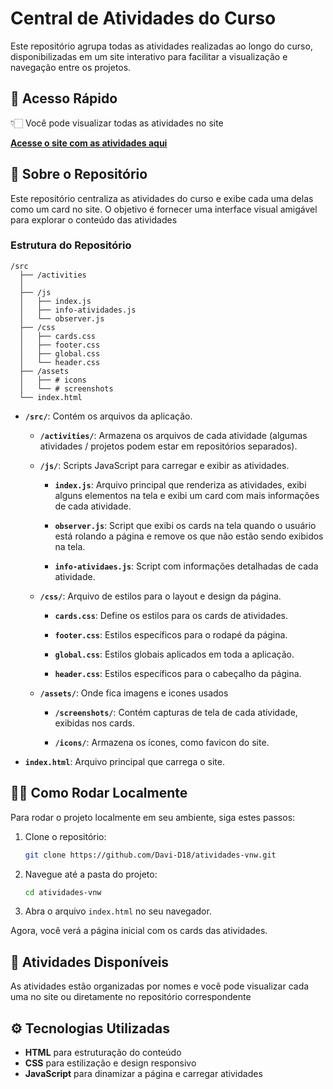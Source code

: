 # Central de Atividades do Curso

Este repositório agrupa todas as atividades realizadas ao longo do curso, disponibilizadas em um site interativo para facilitar a visualização e navegação entre os projetos.

## 🔗 Acesso Rápido

👇🏻 Você pode visualizar todas as atividades no site 

[**Acesse o site com as atividades aqui**][def]

## 📖 Sobre o Repositório

Este repositório centraliza as atividades do curso e exibe cada uma delas como um card no site. O objetivo é fornecer uma interface visual amigável para explorar o conteúdo das atividades

### Estrutura do Repositório

```plaintext
/src
  ├── /activities
  │
  ├── /js
  │   ├── index.js           
  │   ├── info-atividades.js
  │   └── observer.js
  ├── /css
  │   ├── cards.css
  │   ├── footer.css
  │   ├── global.css
  │   └── header.css
  ├── /assets
  │   ├── # icons
  │   └── # screenshots
  └── index.html
```

- **`/src/`**: Contém os arquivos da aplicação.

  - **`/activities/`**: Armazena os arquivos de cada atividade (algumas atividades / projetos podem estar em repositórios separados).
  - **`/js/`**: Scripts JavaScript para carregar e exibir as atividades.

    - **`index.js`**: Arquivo principal que renderiza as atividades, exibi alguns elementos na tela e exibi um card com mais informações de cada atividade.

    - **`observer.js`**: Script que exibi os cards na tela quando o usuário está rolando a página e remove os que não estão sendo exibidos na tela.

    - **`info-atividaes.js`**: Script com informações detalhadas de cada atividade.

  - **`/css/`**: Arquivo de estilos para o layout e design da página.

    - **`cards.css`**: Define os estilos para os cards de atividades.
    
    - **`footer.css`**: Estilos específicos para o rodapé da página.
    
    - **`global.css`**: Estilos globais aplicados em toda a aplicação.
    
    - **`header.css`**: Estilos específicos para o cabeçalho da página.

  - **`/assets/`**: Onde fica imagens e icones usados

    - **`/screenshots/`**: Contém capturas de tela de cada atividade, exibidas nos cards.
    
    - **`/icons/`**: Armazena os ícones, como favicon do site.
- **`index.html`**: Arquivo principal que carrega o site.


## 👨‍💻 Como Rodar Localmente

Para rodar o projeto localmente em seu ambiente, siga estes passos:

1. Clone o repositório:
    ```bash
    git clone https://github.com/Davi-D18/atividades-vnw.git
    ```
2. Navegue até a pasta do projeto:
    ```bash
    cd atividades-vnw
    ```
3. Abra o arquivo `index.html` no seu navegador.

Agora, você verá a página inicial com os cards das atividades.

## 📂 Atividades Disponíveis

As atividades estão organizadas por nomes e você pode visualizar cada uma no site ou diretamente no repositório correspondente

## ⚙️ Tecnologias Utilizadas

- **HTML** para estruturação do conteúdo
- **CSS** para estilização e design responsivo
- **JavaScript** para dinamizar a página e carregar atividades

[def]: https://davi-d18.github.io/atividades-vnw